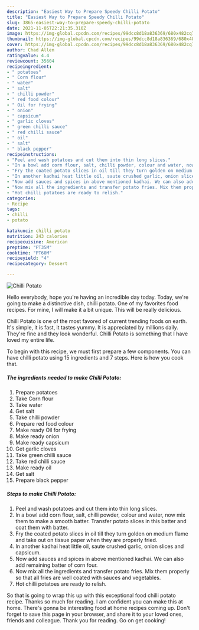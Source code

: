 ```yaml
---
description: "Easiest Way to Prepare Speedy Chilli Potato"
title: "Easiest Way to Prepare Speedy Chilli Potato"
slug: 3865-easiest-way-to-prepare-speedy-chilli-potato
date: 2021-11-05T22:21:35.310Z
image: https://img-global.cpcdn.com/recipes/99dcc8d18a836369/680x482cq70/chilli-potato-recipe-main-photo.jpg
thumbnail: https://img-global.cpcdn.com/recipes/99dcc8d18a836369/680x482cq70/chilli-potato-recipe-main-photo.jpg
cover: https://img-global.cpcdn.com/recipes/99dcc8d18a836369/680x482cq70/chilli-potato-recipe-main-photo.jpg
author: Chad Allen
ratingvalue: 4.4
reviewcount: 35604
recipeingredient:
- " potatoes"
- " Corn flour"
- " water"
- " salt"
- " chilli powder"
- " red food colour"
- " Oil for frying"
- " onion"
- " capsicum"
- " garlic cloves"
- " green chilli sauce"
- " red chilli sauce"
- " oil"
- " salt"
- " black pepper"
recipeinstructions:
- "Peel and wash potatoes and cut them into thin long slices."
- "In a bowl add corn flour, salt, chilli powder, colour and water, now mix them to make a smooth batter. Transfer potato slices in this batter and coat them with batter."
- "Fry the coated potato slices in oil till they turn golden on medium flame and take out on tissue paper when they are properly fried."
- "In another kadhai heat little oil, saute crushed garlic, onion slices and capsicum."
- "Now add sauces and spices in above mentioned kadhai. We can also add remaining batter of corn four."
- "Now mix all the ingredients and transfer potato fries. Mix them properly so that all fries are well coated with sauces and vegetables."
- "Hot chilli potatoes are ready to relish."
categories:
- Recipe
tags:
- chilli
- potato

katakunci: chilli potato 
nutrition: 243 calories
recipecuisine: American
preptime: "PT35M"
cooktime: "PT60M"
recipeyield: "4"
recipecategory: Dessert

---
```



![Chilli Potato](https://img-global.cpcdn.com/recipes/99dcc8d18a836369/680x482cq70/chilli-potato-recipe-main-photo.jpg)

Hello everybody, hope you're having an incredible day today. Today, we're going to make a distinctive dish, chilli potato. One of my favorites food recipes. For mine, I will make it a bit unique. This will be really delicious.



Chilli Potato is one of the most favored of current trending foods on earth. It's simple, it is fast, it tastes yummy. It is appreciated by millions daily. They're fine and they look wonderful. Chilli Potato is something that I have loved my entire life.


To begin with this recipe, we must first prepare a few components. You can have chilli potato using 15 ingredients and 7 steps. Here is how you cook that.

<!--inarticleads1-->

##### The ingredients needed to make Chilli Potato:

1. Prepare  potatoes
1. Take  Corn flour
1. Take  water
1. Get  salt
1. Take  chilli powder
1. Prepare  red food colour
1. Make ready  Oil for frying
1. Make ready  onion
1. Make ready  capsicum
1. Get  garlic cloves
1. Take  green chilli sauce
1. Take  red chilli sauce
1. Make ready  oil
1. Get  salt
1. Prepare  black pepper




<!--inarticleads2-->

##### Steps to make Chilli Potato:

1. Peel and wash potatoes and cut them into thin long slices.
1. In a bowl add corn flour, salt, chilli powder, colour and water, now mix them to make a smooth batter. Transfer potato slices in this batter and coat them with batter.
1. Fry the coated potato slices in oil till they turn golden on medium flame and take out on tissue paper when they are properly fried.
1. In another kadhai heat little oil, saute crushed garlic, onion slices and capsicum.
1. Now add sauces and spices in above mentioned kadhai. We can also add remaining batter of corn four.
1. Now mix all the ingredients and transfer potato fries. Mix them properly so that all fries are well coated with sauces and vegetables.
1. Hot chilli potatoes are ready to relish.




So that is going to wrap this up with this exceptional food chilli potato recipe. Thanks so much for reading. I am confident you can make this at home. There's gonna be interesting food at home recipes coming up. Don't forget to save this page in your browser, and share it to your loved ones, friends and colleague. Thank you for reading. Go on get cooking!
